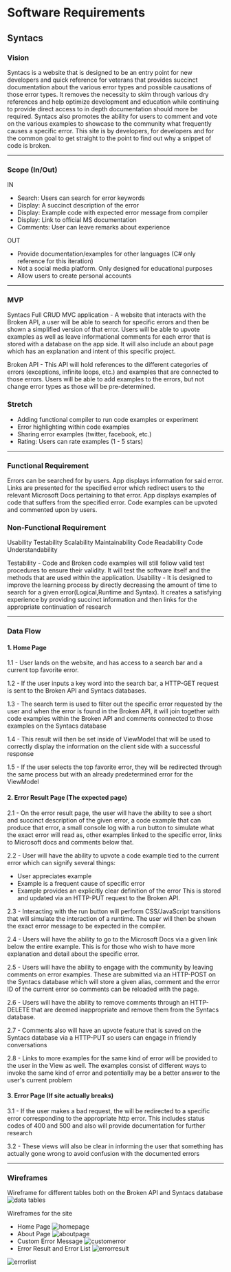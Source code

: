 # Software Requirements
## Syntacs

 ### Vision
Syntacs is a website that is designed to be an entry point for new developers and quick reference for veterans that provides succinct documentation about the various error types and possible causations of those error types. It removes the necessity to skim through various dry references and help optimize development and education while continuing to provide direct access to in depth documentation should more be required. Syntacs also promotes the ability for users to comment and vote on the various examples to showcase to the community what frequently causes a specific error. This site is by developers, for developers and for the common goal to get straight to the point to find out why a snippet of code is broken.
***
### Scope (In/Out)
IN
- Search: Users can search for error keywords
- Display: A succinct description of the error
- Display: Example code with expected error message from compiler
- Display: Link to official MS documentation
- Comments: User can leave remarks about experience

OUT
- Provide documentation/examples for other languages (C# only reference for this iteration)
- Not a social media platform. Only designed for educational purposes
- Allow users to create personal accounts
***
### MVP
Syntacs Full CRUD MVC application -
A website that interacts with the Broken API, a user will be able to search for specific errors and then be shown a simplified version of that error. Users will be able to upvote examples as well as leave informational comments for each error that is stored with a database on the app side. It will also include an about page which has an explanation and intent of this specific project.

Broken API -
This API will hold references to the different categories of errors (exceptions, infinite loops, etc.) and examples that are connected to those errors. Users will be able to add examples to the errors, but not change error types as those will be pre-determined. 

### Stretch
- Adding functional compiler to run code examples or experiment
- Error highlighting within code examples
- Sharing error examples (twitter, facebook, etc.)
- Rating: Users can rate examples (1 - 5 stars)
***
### Functional Requirement
Errors can be searched for by users.
App displays information for said error.
Links are presented for the specified error which redirect users to the relevant Microsoft Docs pertaining to that error.
App displays examples of code that suffers from the specified error.
Code examples can be upvoted and commented upon by users.

### Non-Functional Requirement
Usability
Testability
Scalability
Maintainability
Code Readability
Code Understandability

Testability -  Code and Broken code examples will still follow valid test procedures to ensure their validity. It will test the software itself and the methods that are used within the application. 
Usability - It is designed to improve the learning process by directly decreasing the amount of time to search for a given error(Logical,Runtime and Syntax). It creates a satisfying experience by providing succinct information and then links for the appropriate continuation of research
***
### Data Flow
#### 1. Home Page
1.1 - User lands on the website, and has access to a search bar and a current top favorite error.

1.2 - If the user inputs a key word into the search bar, a HTTP-GET request is sent to the Broken API and Syntacs databases.

1.3 - The search term is used to filter out the specific error requested by the user and when the error is found in the Broken API, it will join together with code examples within the Broken API and comments connected to those examples on the Syntacs database

1.4 - This result will then be set inside of ViewModel that will be used to correctly display the information on the client side with a successful response

1.5 - If the user selects the top favorite error, they will be redirected through the same process but with an already predetermined error for the ViewModel

#### 2. Error Result Page (The expected page)
2.1 - On the error result page, the user will have the ability to see a short and succinct description of the given error, a code example that can produce that error, a small console log with a run button to simulate what the exact error will read as, other examples linked to the specific error, links to Microsoft docs and comments below that.

2.2 - User will have the ability to upvote a code example tied to the current error which can signify several things:
   * User appreciates example
   * Example is a frequent cause of specific error
   * Example provides an explicitly clear definition of the error
This is stored and updated via an HTTP-PUT request to the Broken API.

2.3 - Interacting with the run button will perform CSS/JavaScript transitions that will simulate the interaction of a runtime. The user will then be shown the exact error message to be expected in the compiler.

2.4 - Users will have the ability to go to the Microsoft Docs via a given link below the entire example. This is for those who wish to have more explanation and detail about the specific error.

2.5 - Users will have the ability to engage with the community by leaving comments on error examples. These are submitted via an HTTP-POST on the Syntacs database which will store a given alias, comment and the error ID of the current error so comments can be reloaded with the page.

2.6 - Users will have the ability to remove comments through an HTTP-DELETE that are deemed inappropriate and remove them from the Syntacs database.

2.7 - Comments also will have an upvote feature that is saved on the Syntacs database via a HTTP-PUT so users can engage in friendly conversations

2.8 - Links to more examples for the same kind of error will be provided to the user in the View as well. The examples consist of different ways to invoke the same kind of error and potentially may be a better answer to the user's current problem

#### 3. Error Page (If site actually breaks)

3.1 - If the user makes a bad request, the will be redirected to a specific error corresponding to the appropriate http error. This includes status codes of 400 and 500 and also will provide documentation for further research

3.2 - These views will also be clear in informing the user that something has actually gone wrong to avoid confusion with the documented errors
***
### Wireframes 
Wireframe for different tables both on the Broken API and Syntacs database
![data tables](data_tables.JPG)

Wireframes for the site
* Home Page
![homepage](HomePage.png)
* About Page
![aboutpage](AboutPage.png)
* Custom Error Message
![customerror](Customerror.png)
* Error Result and Error List 
![errorresult](ErrorResultPage.png)

![errorlist](ErrorList.png)
